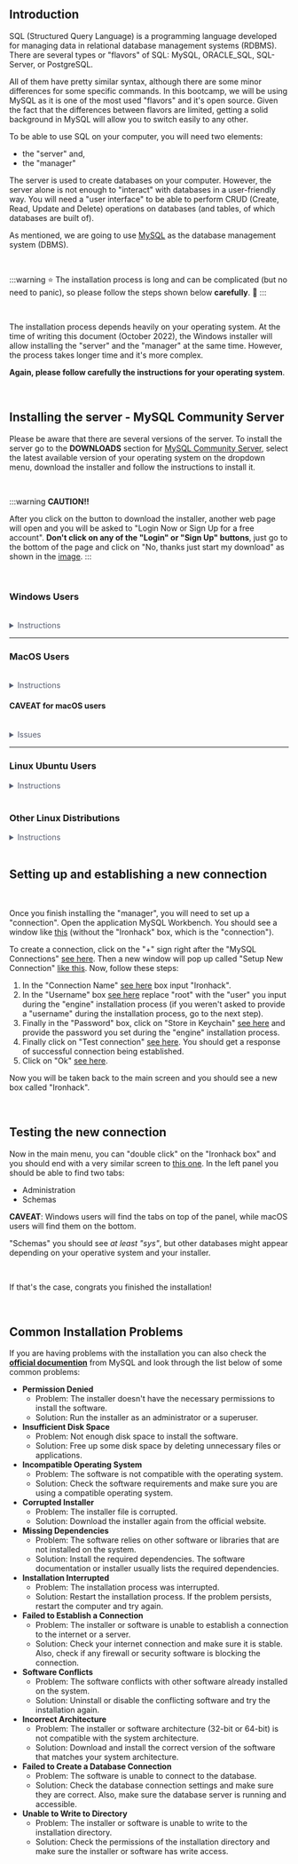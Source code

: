 <!-- # Set up MySQL -->

## Introduction

SQL  (Structured Query Language) is a programming language developed for managing data in relational database management systems (RDBMS). There are several types or "flavors" of SQL: MySQL, ORACLE_SQL, SQL-Server, or PostgreSQL.

All of them have pretty similar syntax, although there are some minor differences for some specific commands. In this bootcamp, we will be using MySQL as it is one of the most used "flavors" and it's open source. Given the fact that the differences between flavors are limited, getting a solid background in MySQL will allow you to switch easily to any other.

To be able to use SQL on your computer, you will need two elements: 
- the "server" and, 
- the "manager" 

The server is used to create databases on your computer. However, the server alone is not enough to "interact" with databases in a user-friendly way. You will need a "user interface" to be able to perform CRUD (Create, Read, Update and Delete) operations on databases (and tables, of which databases are built of).

As mentioned, we are going to use [MySQL](https://www.mysql.com/) as the database management system (DBMS). 

<br>

:::warning
:star: The installation process is long and can be complicated (but no need to panic), so please follow the steps shown below **carefully**. :100: 
:::

<br>

The installation process depends heavily on your operating system. At the time of writing this document (October 2022), the Windows installer will allow installing the "server" and the "manager" at the same time. However, the process takes longer time and it's more complex. 

**Again, please follow carefully the instructions for your operating system**.

<br>

## Installing the server - MySQL Community Server

Please be aware that there are several versions of the server. To install the server go to the **DOWNLOADS** section for [MySQL Community Server](https://dev.mysql.com/downloads/mysql/), select the latest available version of your operating system on the dropdown menu, download the installer and follow the instructions to install it.

<br>

:::warning
**CAUTION!!** 

After you click on the button to download the installer, another web page will open and you will be asked to "Login Now or Sign Up for a free account". **Don't click on any of the "Login" or "Sign Up" buttons**, just go to the bottom of the page and click on "No, thanks just start my download" as shown in the [image](https://education-team-2020.s3.eu-west-1.amazonaws.com/data-analytics/prework/images/mysql_setup_engine_download.png).
:::

<br>

### Windows Users

<br>

<details style="font-size: 14px; cursor: pointer; outline: none; color: #575d70;">
<summary> Instructions </summary>

<br>

Once you are on the downloads page, make sure to click on the rectangle shown in the [image](https://education-team-2020.s3.eu-west-1.amazonaws.com/data-analytics/prework/images/windows_installer_1.png) ignoring the other zipped installers. Next, you will be presented with two possible installers (the version might be different in your case but this is not relevant at this point). You need to download the [second one](https://education-team-2020.s3.eu-west-1.amazonaws.com/data-analytics/prework/images/windows_installer_2.png) because it contains all the elements needed for the installation. 

Open the installer and follow the steps shown down below carefully on each screen. 

<br>

**Setup Type**:

By default, the option "Developer Default" will be selected. However, change it to "Custom" by clicking on the corresponding radio button shown in the [image](https://education-team-2020.s3.eu-west-1.amazonaws.com/data-analytics/prework/images/windows_installer_3.png)

<br>

**Select products**:

You will be presented with two panels. On the left, you will see a set of elements to install collapsed with a "+" sign. On the right panel, you will see the elements marked for installation (empty at the beginning). In between both panels, you will see some gray arrows that will allow you to move elements from the left panel to the right panel. These arrows will turn green as soon as you select one element from the left panel. For this bootcamp, you will need four elements.

Expand the options on the left panel by clicking on the "+" sign and select the **following elements to install** and click on the green arrow (pointing to the right to add these elements into the right panel for installation):
  - MySQL Server
  - MySQL Workbench
  - MySQL Shell
  - Connectors/Python

as shown in the following [image](https://education-team-2020.s3.eu-west-1.amazonaws.com/data-analytics/prework/images/windows_installer_4.png). Also, make sure to select the "Connectors/Python" as shown [here](https://education-team-2020.s3.eu-west-1.amazonaws.com/data-analytics/prework/images/windows_installer_5.png).

<br>

**Check requirements**:

The installer **might show you** a list of "Requirements" to install. 
Those "requirements" are a set of additional programs needed by the installer before installing the selected "elements" from the previous step. 
Typically it will be: "Microsoft Visual C++ 2019 Redistrib". If that's the case, click on "Execute" and wait until the download is finished. At this point, a new popup window will appear to install this requirement as shown [here](https://education-team-2020.s3.eu-west-1.amazonaws.com/data-analytics/prework/images/windows_installer_6.png). 
Accept the license agreement and install "Microsoft Visual C++". 
Once the installation of "Microsoft Visual C++" is finished, you will be sent back to the MySQL installer and all the elements of the "Requirements" window should have a checkmark on the left. 
Click on "Next" and proceed to the next screen.

<br>

**Installation**:

Simply click on "Execute" and wait until all the "Requirements" are installed. Then, click on "Next".

**Product Configuration**:

Click on "Next".

**Type and Networking**:

Leave the default options as shown [here](https://education-team-2020.s3.eu-west-1.amazonaws.com/data-analytics/prework/images/windows_installer_7.png) and click on "Next".

**Authentication Method**:

Leave the default options as shown [here](https://education-team-2020.s3.eu-west-1.amazonaws.com/data-analytics/prework/images/windows_installer_8.png) and click on "Next".

**Accounts and Roles**:

In this [screen](https://education-team-2020.s3.eu-west-1.amazonaws.com/data-analytics/prework/images/windows_installer_9.png) you will have to set up the password for the "Root" user. **IMPORTANT: Please make sure to write store this password in a notebook or a text editor** because you will need it during the bootcamp. Other two important considerations about this password are:

- It's case sensitive
- Don't include the following symbols (`@#\!`), otherwise, you will have problems during the bootcamp

and then, click on "Next".

**Server File Permissions:**

Leave the default options as shown [here](https://education-team-2020.s3.eu-west-1.amazonaws.com/data-analytics/prework/images/windows_installer_9b.png) and click on "Next".

**Windows Service**:

Leave the options as default and click on "Next".

**Apply Configuration**:

Click on "Execute".

This will finish the installation process (it will take several minutes, be patient). Wait until all the elements are installed and click on "Finish".

**Product Configuration**:

Click on "Next".

**Installation Complete**:

In this screen please uncheck the option "Start MySQL Shell after setup" as shown [here](https://education-team-2020.s3.eu-west-1.amazonaws.com/data-analytics/prework/images/windows_installer_10.png) and click on "Finish".

After the previous step, Windows will start the "MySQL Workbench" program.

</details>

---

### MacOS Users

<br>

<details style="font-size: 14px; cursor: pointer; outline: none; color: #575d70;">
<summary> Instructions </summary>

<br>

:::warning 
Some newest MacOS computers come with a new architecture. Therefore, you need to be careful in selecting the right installer for your architecture. 

Find out which is the architecture of your Mac.

To do that, please follow the steps shown [here](https://support.apple.com/en-us/HT201581). Next, on the screen that will appear, go to the line "Processor" and check if you can find the *keyword* "Intel" as shown [here](https://education-team-2020.s3.eu-west-1.amazonaws.com/data-analytics/prework/images/mysql_setup_computer_info.png). If that's the case, please select the option "x86 64-bit" on the "Select OS Version" dropdown menu as shown [here](https://education-team-2020.s3.eu-west-1.amazonaws.com/data-analytics/prework/images/mysql_setup_intel_installer.png), download the DMG file and proceed with the installation. 

If you can't find the *keyword* "Intel", please select the option "ARM 64-bit" on the "Select OS Version" dropdown menu as shown [here](https://education-team-2020.s3.eu-west-1.amazonaws.com/data-analytics/prework/images/mysql_setup_arm_installer.png), download the DMG file and proceed with the installation.
:::

<br>

:::warning 
**Important Update on MySQL Server Version Compatibility (As of September 2023)**

**MySQL has released a new version of the MySQL server — version 8.1.0 (tagged 'Innovation') for MacOS.** However, this version has been reported to present compatibility issues when used in conjunction with MySQL Workbench.

To avoid encountering these issues during your coursework, **we strongly advise all MacOS users to install the previous stable version, which is 8.0.X, instead of the latest 8.1.0 version.**

Please note that this advice is based on the current situation as of September 2023 and may change in the future. It is possible that the compatibility issues will be resolved in subsequent updates. Therefore, keep an eye on official announcements for updates on this matter.
:::

<br>

:::info
During the installation process, you might be asked to provide a user and password. If so, use "root" (without the quotes) for the user. On the other hand, the password to input must be different from your computer password. **IMPORTANT: PLEASE KEEP THOSE VALUES SAFE because you will need them later during the bootcamp.**
:::

<br>

After you click on the button to download the installer, another web page will open and you will be asked to "Login Now or Sign Up for a free account". **Don't click on any of the "Login" or "Sign Up" buttons**, just go to the bottom of the page and click on "No, thanks just start my download" as shown in the [image](https://education-team-2020.s3.eu-west-1.amazonaws.com/data-analytics/prework/images/mysql_setup_engine_download.png).

<br>

During the installation process, you might be asked to provide a user and password. If so, use "root" (without the quotes) for the user. On the other hand, the password to input must be different from your computer password.

<br>

:::info
**IMPORTANT: PLEASE KEEP YOUR PASSWORD SAVED AND SIMPLE because you will need them later**.

In general, you should keep your MySQL root password **simple** and **easy to remember** and **saved somewhere** as the process of creating a new password can be sometimes quite complicated.

We suggest, as you will be working with a small database without any sensitive information in it, to make your password value equal to "password" or something super intuitive. 

Also, one thing to keep in mind, **don't use the special characters `@#\!` as a part of your password** as it makes your connection string super tricky to create.
:::

<br>

**CAVEAT!!** The latest version of the installer needs to have **Visual Studio** installed in your system (among other programs that the installer can install for you in your system just by clicking on `Execute`). If you get a screen like [this](https://education-team-2020.s3.eu-west-1.amazonaws.com/data-analytics/prework/images/mysql_setup_engine_issue.png), please leave the installer and follow the steps shown below:

- Go to [this website](https://code.visualstudio.com/)
- Download the right installer for your operating system
- Install Visual Studio
- Run the MySQL Installer again

<!-- **CAVEAT!!** At the time of writing this document, for Windows systems the "engine" requires you to have Python version `<=3.8` installed in your computer to proceed. If this condition is not met (maybe because you have a newer Python version installed on your computer like Python 3.9), the installer will not proceed. In this case, cancel the installation process. Uninstall Python 3.9 from your computer, install Python 3.8 and install the MySQL engine again. -->

<br>

### Installing the manager - MySQL Workbench (Only MacOS Users)

The next step is to install the "manager". In this course, we will use [MySQL Workbench](https://dev.mysql.com/downloads/workbench/) because it is pretty popular, easier to use, and less troublesome. Please, select the latest version for your operative system in the dropdown menu, download the installer and install it. 

Remember the **USER and the PASSWORD** you entered during the "engine" installation process as you will need them again to set up a connection against the server.

</details>

#### CAVEAT for macOS users

<br>

<details style="font-size: 14px; cursor: pointer; outline: none; color: #575d70;">
<summary>Issues</summary>

<br>

The most recent Apple computers with M1 chips have enhanced security which prevents launching *MySQLWorkbench*. When you try it, a new popup window is displayed saying: 

<br>

*"MySQLWorkbench can't be opened because Apple cannot check it for malicious software"*

<br>

If this happens, please follow the steps shown below:

1. Click on "Ok"
2. Go to the top left corner of your screen and click on the "Apple" icon and a new menu will appear. If you can't see the "Apple" icon hold on the cursor on the top of your screen for a couple of seconds and a new menu will appear with the icon.
3. In the resulting menu select "System Preferences"
4. Click on "Security and Privacy"
5. At the bottom of the resulting window you should see: "MySQLWorkbench" was blocked from use because it is not from an identified developer
6. Click on the left button which says: "Open anyway"
7. A new popup window will appear with three buttons. Click on the "Open" button

</details>

---

### Linux Ubuntu Users

<details style="font-size: 14px; cursor: pointer; outline: none; color: #575d70;">
  <summary> Instructions </summary>
<br>

**Download the package**

1. The first step is to download the Linux deb package from [here](https://dev.mysql.com/downloads/repo/apt/).

2. Once you are on the downloads page, click on the **Download** button and proceed to save the package on your computer. 
   On the following page, you will be prompted to create an account but this is not necessary. 
   Instead, click on the link to start the download as shown in the [image](https://education-team-2020.s3.eu-west-1.amazonaws.com/data-analytics/prework/images/mysql_setup_ubuntu_download.png).

<br>

**Adding the MySQL APT Repository**

1. Next, you will have to open the terminal and navigate to the folder in which you have downloaded the package. From the terminal, run the following command, replacing *`version-specific-package-name`* with the name of the downloaded package (preceded by its path, if you are not running the command inside the folder where the package is):

2. Execute the following command from the terminal, replacing ***`version-package-name`*** with the name of the package you downloaded (starting with the path if you are not inside the folder containing the package):

   ```bash
   sudo dpkg -i version-specific-package-name.deb
   ```

   > For example, the command for the package  `mysql-apt-config_0.1.2-3_all.deb` is:
   >
   > ```bash
   > sudo dpkg -i mysql-apt-config_0.1.2-3_all.deb
   > ```

3. Once the installation starts, you might be asked to provide the password for the "root" user on your system.

4. During the installation process, you will be asked to choose the versions of the MySQL server and other components (for example, the MySQL Workbench) that you want to install. You can configure each item by selecting it and pressing `Enter`. You should configure it in the following (see [image](https://education-team-2020.s3.eu-west-1.amazonaws.com/data-analytics/prework/images/mysql_setup_ubuntu_configure_items_1.png)):

   - MySQL Server & Cluster  >>  Leave as it is
   - MySQL Tools & Connectors  >>  Currently selected: **Enabled**
   - MySQL Preview Packages  >>  Currently selected: **Enabled**

   Select **`OK`** once you are done with the configuration (see [image](https://education-team-2020.s3.eu-west-1.amazonaws.com/data-analytics/prework/images/mysql_setup_ubuntu_configure_items_2.png)).

5. Once the installation is done, run the following command in the terminal to update the package information:

   ```bash
   sudo apt-get update
   ```

<br>

**Install MySQL Server**

1. Once you are done with the previous steps, run the following command in the terminal to install MySQL:

   ```bash
   sudo apt-get install mysql-server
   ```

2. During the installation process, you will be asked to provide a password for the "root" user. The password to input should be different from your computer password. **IMPORTANT: PLEASE WRITE DOWN YOUR PASSWORD AND SAVE IT because you will need it later during the bootcamp.**

3. In the next step, you will be prompted to select the default authentication plugin. You should select the **RECOMMENDED** option, as shown in the [image](https://education-team-2020.s3.eu-west-1.amazonaws.com/data-analytics/prework/images/mysql_setup_ubuntu_configure_authentication_plugin.png).

<br>

**Install MySQL Workbench and client libraries**

1. First, run the following command in the terminal to get the latest package information from the MySQL APT repository:

   ```bash
   sudo apt-get update
   ```

2. Next, to install MySQL Workbench from Snap, run the following command in the terminal:

   ```bash
   sudo snap install mysql-workbench-community
   ```

3. Once that is done, install the remaining MySQL client libraries by running the terminal command:

   ```bash
   sudo apt-get install libmysqlclient21
   ```

<br>

**Allow Workbench to access the password stored in the keychain**

In the previous step, you installed MySQL Workbench from Snap. As a Snap package, MySQL Workbench is sandboxed and doesn't have access to the passwords stored in the keychain on your system. To fix this you'll have to do the following:

- Open **Ubuntu Software** application (see [image](https://education-team-2020.s3.eu-west-1.amazonaws.com/data-analytics/prework/images/mysql_setup_ubuntu_mysql_workbench_1.png))
- Search for and open: **mysql-workbench-community** (see [image](https://education-team-2020.s3.eu-west-1.amazonaws.com/data-analytics/prework/images/mysql_setup_ubuntu_mysql_workbench_2.png))
- Once in the application panel, click the **Permissions** button (see [image](https://education-team-2020.s3.eu-west-1.amazonaws.com/data-analytics/prework/images/mysql_setup_ubuntu_mysql_workbench_3.png))
- In the Permissions panel, enable the following options (see [image](https://education-team-2020.s3.eu-west-1.amazonaws.com/data-analytics/prework/images/mysql_setup_ubuntu_mysql_workbench_4.png)):
  - **Read, add, change, or remove saved passwords**
  - **ssh-keys: allows reading ssh user configuration and keys**
- **Close** the Permissions panel and the Ubuntu Software center.

</details>

<br>

### Other Linux Distributions

<details style="font-size: 14px; cursor: pointer; outline: none; color: #575d70;">
<summary> Instructions </summary>

    <br>

The installation depends heavily on which kind of Linux distribution that are you using:

- **Debian-based distributions:**
  - Please download the deb package from [here](https://dev.mysql.com/downloads/repo/apt/)
  - Please read and follow the instructions provided [here](https://dev.mysql.com/doc/mysql-apt-repo-quick-guide/en/#apt-repo-fresh-install) and install the following:
    - MySQL
    - MySQL Workbench
- **Suse distributions:**
  - Please download the rpm package from [here](https://dev.mysql.com/downloads/repo/suse/)
  - Please read and follow the instructions provided [here](https://dev.mysql.com/doc/mysql-sles-repo-quick-guide/en/) and install the following:
    - MySQL
    - MySQL Workbench  
- **RedHat distributions:**
  - Please download the rpm package from [here](https://dev.mysql.com/downloads/repo/yum/)
  - Please read and follow the instructions provided [here](https://dev.mysql.com/doc/mysql-yum-repo-quick-guide/en/) and install the following:
    - MySQL
    - MySQL Workbench
- **Fedora distributions:**
  - Please download the rpm package from [here](https://dev.mysql.com/downloads/repo/yum/)
  - Please read and follow the instructions provided [here](https://dev.mysql.com/doc/mysql-yum-repo-quick-guide/en/) and install the following:
    - MySQL
    - MySQL Workbench
- **Generic distributions:**
  - Please download the rpm package from [here](https://dev.mysql.com/downloads/mysql/)
  - The installation instructions are available in the *info tab* :information_source: on the [same page](https://dev.mysql.com/downloads/mysql/). Follow the instructions for your release and install the following:
    - MySQL
    - MySQL Workbench

</details>

<br>

## Setting up and establishing a new connection

<br>

Once you finish installing the "manager", you will need to set up a "connection". Open the application MySQL Workbench. You should see a window like [this](https://education-team-2020.s3.eu-west-1.amazonaws.com/data-analytics/prework/images/mysql_setup_new_connection_1.png) (without the "Ironhack" box, which is the "connection"). 

To create a connection, click on the "+" sign right after the "MySQL Connections" [see here](https://education-team-2020.s3.eu-west-1.amazonaws.com/data-analytics/prework/images/mysql_setup_new_connection_2.png). Then a new window will pop up called "Setup New Connection" [like this](https://education-team-2020.s3.eu-west-1.amazonaws.com/data-analytics/prework/images/mysql_setup_new_connection_3.png). Now, follow these steps:

1. In the "Connection Name" [see here](https://education-team-2020.s3.eu-west-1.amazonaws.com/data-analytics/prework/images/mysql_setup_new_connection_4.png) box input "Ironhack". 
2. In the "Username" box [see here](https://education-team-2020.s3.eu-west-1.amazonaws.com/data-analytics/prework/images/mysql_setup_new_connection_5.png) replace "root" with the "user" you input during the "engine" installation process (if you weren't asked to provide a "username" during the installation process, go to the next step). 
3. Finally in the "Password" box, click on "Store in Keychain" [see here](https://education-team-2020.s3.eu-west-1.amazonaws.com/data-analytics/prework/images/mysql_setup_new_connection_6.png) and provide the password you set during the "engine" installation process. 
4. Finally click on "Test connection" [see here](https://education-team-2020.s3.eu-west-1.amazonaws.com/data-analytics/prework/images/mysql_setup_new_connection_7.png). You should get a response of successful connection being established.
5. Click on "Ok" [see here](https://education-team-2020.s3.eu-west-1.amazonaws.com/data-analytics/prework/images/mysql_setup_new_connection_8.png).

Now you will be taken back to the main screen and you should see a new box called "Ironhack". 

<br>

## Testing the new connection

Now in the main menu, you can "double click" on the "Ironhack box" and you should end with a very similar screen to [this one](https://education-team-2020.s3.eu-west-1.amazonaws.com/data-analytics/prework/images/mysql_setup_new_connection_9.png). In the left panel you should be able to find two tabs:

- Administration
- Schemas

**CAVEAT**: Windows users will find the tabs on top of the panel, while macOS users will find them on the bottom.

<!-- Now in the main menu, you can "double click" on the "Ironhack box" and you should end with a very similar screen to [this one](https://education-team-2020.s3.eu-west-1.amazonaws.com/data-analytics/prework/images/mysql_setup_new_connection_9.png). In the left panel called "Schemas", you should only see "sys". -->


"Schemas" you should see *at least "sys"*, but other databases might appear depending on your operative system and your installer.

<br>

If that's the case, congrats you finished the installation!

<br>

## Common Installation Problems

If you are having problems with the installation you can also check the **[official documention](https://dev.mysql.com/doc/mysql-installation-excerpt/5.7/en/)** from MySQL and look through the list below of some common problems:

- **Permission Denied**
  - Problem: The installer doesn't have the necessary permissions to install the software.
  - Solution: Run the installer as an administrator or a superuser.
- **Insufficient Disk Space**
  - Problem: Not enough disk space to install the software.
  - Solution: Free up some disk space by deleting unnecessary files or applications.
- **Incompatible Operating System**
  - Problem: The software is not compatible with the operating system.
  - Solution: Check the software requirements and make sure you are using a compatible operating system.
- **Corrupted Installer**
  - Problem: The installer file is corrupted.
  - Solution: Download the installer again from the official website.
- **Missing Dependencies**
  - Problem: The software relies on other software or libraries that are not installed on the system.
  - Solution: Install the required dependencies. The software documentation or installer usually lists the required dependencies.
- **Installation Interrupted**
  - Problem: The installation process was interrupted.
  - Solution: Restart the installation process. If the problem persists, restart the computer and try again.
- **Failed to Establish a Connection**
  - Problem: The installer or software is unable to establish a connection to the internet or a server.
  - Solution: Check your internet connection and make sure it is stable. Also, check if any firewall or security software is blocking the connection.
- **Software Conflicts**
  - Problem: The software conflicts with other software already installed on the system.
  - Solution: Uninstall or disable the conflicting software and try the installation again.
- **Incorrect Architecture**
  - Problem: The installer or software architecture (32-bit or 64-bit) is not compatible with the system architecture.
  - Solution: Download and install the correct version of the software that matches your system architecture.
- **Failed to Create a Database Connection**
  - Problem: The software is unable to connect to the database.
  - Solution: Check the database connection settings and make sure they are correct. Also, make sure the database server is running and accessible.
- **Unable to Write to Directory**
  - Problem: The installer or software is unable to write to the installation directory.
  - Solution: Check the permissions of the installation directory and make sure the installer or software has write access.